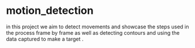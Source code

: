 # motion_detection
in this project we aim to detect movements and showcase the steps used in the process frame by frame as well as detecting contours and using the data captured to make a target .
